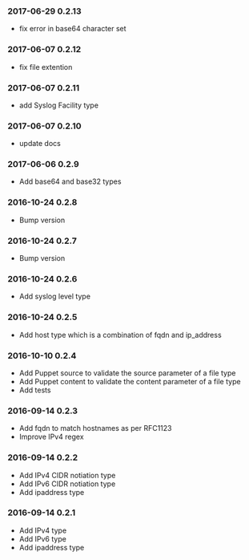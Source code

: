 ### 2017-06-29 0.2.13
*  fix error in base64 character set

### 2017-06-07 0.2.12
*  fix file extention

### 2017-06-07 0.2.11
*  add Syslog Facility type

### 2017-06-07 0.2.10
*  update docs

### 2017-06-06 0.2.9
*  Add base64 and base32 types

### 2016-10-24 0.2.8
* Bump version

### 2016-10-24 0.2.7
* Bump version

### 2016-10-24 0.2.6
* Add syslog level type

### 2016-10-24 0.2.5
* Add host type which is a combination of fqdn and ip_address

### 2016-10-10 0.2.4
* Add Puppet source to validate the source parameter of a file type
* Add Puppet content to validate the content parameter of a file type
* Add tests

### 2016-09-14 0.2.3
* Add fqdn to match hostnames as per RFC1123
* Improve IPv4 regex

### 2016-09-14 0.2.2
* Add IPv4 CIDR notiation type
* Add IPv6 CIDR notiation type
* Add ipaddress type

### 2016-09-14 0.2.1
* Add IPv4 type
* Add IPv6 type
* Add ipaddress type
